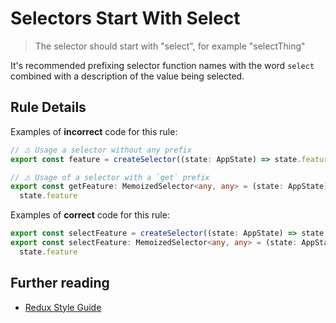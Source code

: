 # Selectors Start With Select

> The selector should start with "select", for example "selectThing"

It's recommended prefixing selector function names with the word `select` combined with a description of the value being selected.

## Rule Details

Examples of **incorrect** code for this rule:

```ts
// ⚠ Usage a selector without any prefix
export const feature = createSelector((state: AppState) => state.feature)

// ⚠ Usage of a selector with a `get` prefix
export const getFeature: MemoizedSelector<any, any> = (state: AppState) =>
  state.feature
```

Examples of **correct** code for this rule:

```ts
export const selectFeature = createSelector((state: AppState) => state.feature)
export const selectFeature: MemoizedSelector<any, any> = (state: AppState) =>
  state.feature
```

## Further reading

- [Redux Style Guide](https://redux.js.org/style-guide/style-guide#name-selector-functions-as-selectthing)
